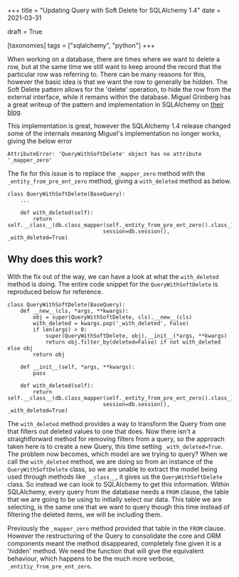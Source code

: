 +++
title = "Updating Query with Soft Delete for SQLAlchemy 1.4"
date = 2021-03-31

draft = True

[taxonomies]
tags = ["sqlalchemy", "python"]
+++

When working on a database,
there are times where we want to delete a row,
but at the same time we still want to keep around
the record that the particular row was referring to.
There can be many reasons for this,
however the basic idea is that we want the row to generally be hidden.
The Soft Delete pattern allows for the 'delete' operation,
to hide the row from the external interface,
while it remains within the database.
Miguel Grinberg has a great writeup of the pattern
and implementation in SQLAlchemy on [their blog](https://blog.miguelgrinberg.com/post/implementing-the-soft-delete-pattern-with-flask-and-sqlalchemy).

This implementation is great,
however the SQLAlchemy 1.4 release changed some of the internals
meaning Miguel's implementation no longer works,
giving the below error

```python3
AttributeError: 'QueryWithSoftDelete' object has no attribute '_mapper_zero'
```

The fix for this issue is to replace the `_mapper_zero` method with the `_entity_from_pre_ent_zero` method, giving a `with_deleted` method as below.

```python3
class QueryWithSoftDelete(BaseQuery):
    ...

    def with_deleted(self):
        return self.__class__(db.class_mapper(self._entity_from_pre_ent_zero().class_),
                              session=db.session(), _with_deleted=True)

```

## Why does this work?

With the fix out of the way,
we can have a look at what the `with_deleted` method is doing.
The entire code snippet for the `QueryWithSoftDelete` is reproduced below for reference.

```python3
class QueryWithSoftDelete(BaseQuery):
    def __new__(cls, *args, **kwargs):
        obj = super(QueryWithSoftDelete, cls).__new__(cls)
        with_deleted = kwargs.pop('_with_deleted', False)
        if len(args) > 0:
            super(QueryWithSoftDelete, obj).__init__(*args, **kwargs)
            return obj.filter_by(deleted=False) if not with_deleted else obj
        return obj

    def __init__(self, *args, **kwargs):
        pass

    def with_deleted(self):
        return self.__class__(db.class_mapper(self._entity_from_pre_ent_zero().class_),
                              session=db.session(), _with_deleted=True)
```

The `with_deleted` method provides a way to transform the Query
from one that filters out deleted values to one that does.
Now there isn't a straightforward method for removing filters from a query,
so the approach taken here is to create a new Query,
this time setting `_with_deleted=True`.
The problem now becomes,
which model are we trying to query?
When we call the `with_deleted` method,
we are doing so from an instance of the `QueryWithSoftDelete` class,
so we are unable to extract the model being used through
methods like `__class__`, it gives us the `QueryWithSoftDelete` class.
So instead we can look to SQLAlchemy to get this information.
Within SQLAlchemy, every query from the database needs a `FROM` clause,
the table that we are going to be using to initially select our data.
This table we are selecting,
is the same one that we want to query
though this time instead of filtering the deleted items,
we will be including them.

Previously the `_mapper_zero` method provided that table in the `FROM` clause.
However the restructuring of the Query to consolidate the core and ORM components
meant the method disappeared,
completely fine given it is a 'hidden' method.
We need the function that will give the equivalent behaviour,
which happens to be the much more verbose, `_entitiy_from_pre_ent_zero`.
